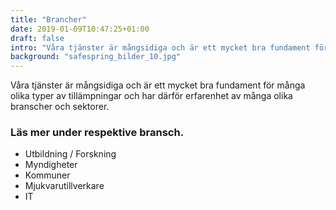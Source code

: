 ```yaml
---
title: "Brancher"
date: 2019-01-09T10:47:25+01:00
draft: false
intro: "Våra tjänster är mångsidiga och är ett mycket bra fundament för många olika typer av tillämpningar och har därför erfarenhet av många olika branscher och sektorer."
background: "safespring_bilder_10.jpg"
---
```

Våra tjänster är mångsidiga och är ett mycket bra fundament för många olika typer av tillämpningar och har därför erfarenhet av många olika branscher och sektorer.

### Läs mer under respektive bransch.

- Utbildning / Forskning
- Myndigheter
- Kommuner
- Mjukvarutillverkare
- IT
